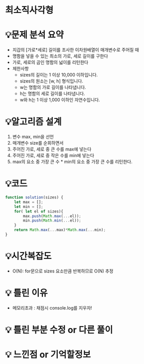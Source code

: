 # 최소직사각형

# 💡**문제 분석 요약**

- 지갑의 [가로*세로] 길이를 조사한 이차원배열이 매개변수로 주어질 때
- 명함을 넣을 수 있는 최소의 가로, 세로 길이를 구한다
- 가로, 세로의 곱인 명함의 넓이를 리턴한다
- 제한사항
    - sizes의 길이는 1 이상 10,000 이하입니다.
    - sizes의 원소는 [w, h] 형식입니다.
    - w는 명함의 가로 길이를 나타냅니다.
    - h는 명함의 세로 길이를 나타냅니다.
    - w와 h는 1 이상 1,000 이하인 자연수입니다.

# 💡**알고리즘 설계**

1. 변수 max, min을 선언
2. 매개변수 size를 순회하면서
3. 주어진 가로, 세로 중 큰 수를 max에 넣는다
4. 주어진 가로, 세로 중 작은 수를 min에 넣는다
5. max의 요소 중 가장 큰 수 * min의 요소 중 가장 큰 수를 리턴한다.

# 💡코드

```jsx
function solution(sizes) {
    let max = [];
    let min = [];
    for( let el of sizes){
        max.push(Math.max(...el));
        min.push(Math.min(...el));
    }
    return Math.max(...max)*Math.max(...min);
}
```

# 💡시간복잡도

- O(N): for문으로 sizes 요소만큼 반복하므로 O(N) 추정

# 💡 틀린 이유

- 메모리초과 : 채점시 console.log를 지우자!

# 💡 틀린 부분 수정 or 다른 풀이

# 💡 느낀점 or 기억할정보
